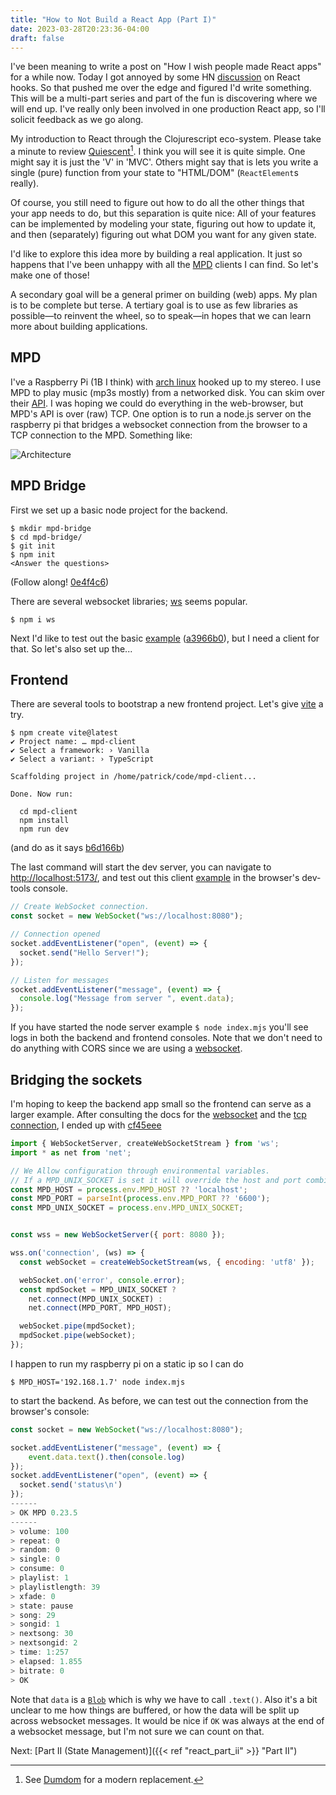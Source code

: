 ```yaml
---
title: "How to Not Build a React App (Part I)"
date: 2023-03-28T20:23:36-04:00
draft: false
---
```


I've been meaning to write a post on "How I wish people made React apps" for a while now. Today I got annoyed by some HN [discussion](https://news.ycombinator.com/item?id=35270877) on React hooks.
So that pushed me over the edge and figured I'd write something. This will be a multi-part series and part of the fun is discovering where we will end up. I've really only been involved in one production 
React app, so I'll solicit feedback as we go along.

My introduction to React through the Clojurescript eco-system. Please take a minute to review [Quiescent](https://github.com/levand/quiescent#rationale)[^dumdom]. I think you will see it is quite simple. One might say it is just the 'V' in 'MVC'. Others
might say that is lets you write a single (pure) function from your state to "HTML/DOM" (`ReactElement`s really). 

Of course, you still need to figure out how to do all the other things that your app needs to do, but this separation is quite nice:
All of your features can be implemented by modeling your state, figuring out how to update it, and then (separately) figuring out what DOM you want for any given state.
[^dumdom]: See [Dumdom](https://github.com/cjohansen/dumdom) for a modern replacement.

I'd like to explore this idea more by building a real application. It just so happens that I've been unhappy with all the [MPD](https://code.visualstudio.com/Docs/languages/markdown) clients I can find. So let's make one of those!

A secondary goal will be a general primer on building (web) apps. My plan is to be complete but terse. A tertiary goal is to use as few libraries as possible&mdash;to reinvent the wheel, so to speak&mdash;in hopes that we can learn more about building applications.

## MPD
I've a Raspberry Pi (1B I think) with [arch linux](https://bbs.archlinux.org/viewtopic.php?id=259639) hooked up to my stereo. I use MPD to play music (mp3s mostly) from a networked disk. You can skim over their [API](https://mpd.readthedocs.io/en/latest/protocol.html).
I was hoping we could do everything in the web-browser, but MPD's API is over (raw) TCP. One option is to run a node.js server on the raspberry pi that bridges a websocket connection from the browser to a TCP connection to the MPD. Something like:

![Architecture](/architecture.svg)

## MPD Bridge
First we set up a basic node project for the backend.
```shell
$ mkdir mpd-bridge
$ cd mpd-bridge/
$ git init
$ npm init
<Answer the questions>
```
(Follow along! [0e4f4c6](https://github.com/patrickthebold/mpd-bridge/blob/0e4f4c6df2978999e3716ebce1413bcfd9f3f144/package.json))

There are several websocket libraries; [ws](https://github.com/websockets/ws) seems popular.
```shell
$ npm i ws
```

Next  I'd like to test out the basic [example](https://github.com/websockets/ws#simple-server) ([a3966b0](https://github.com/patrickthebold/mpd-bridge/blob/a3966b070417c53f02a9c5ab83736c303f335a47/index.mjs)), but I need a client for that. So let's also set up the...

## Frontend

There are several tools to bootstrap a new frontend project. Let's give [vite](https://vitejs.dev/guide/) a try.
```shell
$ npm create vite@latest 
✔ Project name: … mpd-client
✔ Select a framework: › Vanilla
✔ Select a variant: › TypeScript

Scaffolding project in /home/patrick/code/mpd-client...

Done. Now run:

  cd mpd-client
  npm install
  npm run dev

```
(and do as it says [b6d166b](https://github.com/patrickthebold/mpd-client/tree/b6d166b050008dd51c37203887a9b22d16fb90ce))

The last command will start the dev server, you can navigate to [http://localhost:5173/](http://localhost:5173/), and test out this client [example](https://developer.mozilla.org/en-US/docs/Web/API/WebSocket#examples) in the browser's dev-tools console.

```js
// Create WebSocket connection.
const socket = new WebSocket("ws://localhost:8080");

// Connection opened
socket.addEventListener("open", (event) => {
  socket.send("Hello Server!");
});

// Listen for messages
socket.addEventListener("message", (event) => {
  console.log("Message from server ", event.data);
});

```
If you have started the node server example `$ node index.mjs` you'll see logs in both the backend and frontend consoles.
Note that we don't need to do anything with CORS since we are using a [websocket](https://blog.securityevaluators.com/websockets-not-bound-by-cors-does-this-mean-2e7819374acc).

## Bridging the sockets

I'm hoping to keep the backend app small so the frontend can serve as a larger example. After consulting the docs for the [websocket](https://github.com/websockets/ws#use-the-nodejs-streams-api) and the [tcp connection](https://nodejs.org/docs/latest-v17.x/api/net.html#netconnectpath-connectlistener),
I ended up with [cf45eee](https://github.com/patrickthebold/mpd-bridge/blob/cf45eee7a5221276fca7bd37f79b8c8d3d36f275/index.mjs)
```js
import { WebSocketServer, createWebSocketStream } from 'ws';
import * as net from 'net';

// We Allow configuration through environmental variables.
// If a MPD_UNIX_SOCKET is set it will override the host and port combination.
const MPD_HOST = process.env.MPD_HOST ?? 'localhost';
const MPD_PORT = parseInt(process.env.MPD_PORT ?? '6600');
const MPD_UNIX_SOCKET = process.env.MPD_UNIX_SOCKET;


const wss = new WebSocketServer({ port: 8080 });

wss.on('connection', (ws) => {
  const webSocket = createWebSocketStream(ws, { encoding: 'utf8' });

  webSocket.on('error', console.error);
  const mpdSocket = MPD_UNIX_SOCKET ? 
    net.connect(MPD_UNIX_SOCKET) :  
    net.connect(MPD_PORT, MPD_HOST);

  webSocket.pipe(mpdSocket);
  mpdSocket.pipe(webSocket);
});
```
I happen to run my raspberry pi on a static ip so I can do 

```shell
$ MPD_HOST='192.168.1.7' node index.mjs
``` 
to start the backend.
As before, we can test out the connection from the browser's console:

```js
const socket = new WebSocket("ws://localhost:8080");

socket.addEventListener("message", (event) => {
    event.data.text().then(console.log)
});
socket.addEventListener("open", (event) => {
  socket.send('status\n')
});
------
> OK MPD 0.23.5
------
> volume: 100
> repeat: 0
> random: 0
> single: 0
> consume: 0
> playlist: 1
> playlistlength: 39
> xfade: 0
> state: pause
> song: 29
> songid: 1
> nextsong: 30
> nextsongid: 2
> time: 1:257
> elapsed: 1.855
> bitrate: 0
> OK
```

Note that `data` is a [`Blob`](https://developer.mozilla.org/en-US/docs/Web/API/Blob/text) which is why we have to call `.text()`. Also it's a bit unclear to me how things are buffered, or how the data will be split up across websocket messages. It would be nice if `OK` was always at the end of a websocket message, but I'm not sure we can count on that.

Next: [Part II (State Management)]({{< ref "react_part_ii" >}} "Part II")
